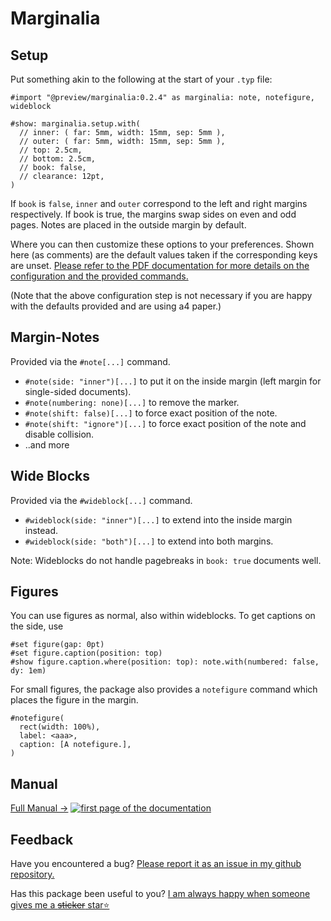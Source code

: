 # Marginalia

## Setup

Put something akin to the following at the start of your `.typ` file:

```typ
#import "@preview/marginalia:0.2.4" as marginalia: note, notefigure, wideblock

#show: marginalia.setup.with(
  // inner: ( far: 5mm, width: 15mm, sep: 5mm ),
  // outer: ( far: 5mm, width: 15mm, sep: 5mm ),
  // top: 2.5cm,
  // bottom: 2.5cm,
  // book: false,
  // clearance: 12pt,
)
```

If `book` is `false`, `inner` and `outer` correspond to the left and right
margins respectively. If book is true, the margins swap sides on even and odd
pages. Notes are placed in the outside margin by default.

Where you can then customize these options to your preferences.
Shown here (as comments) are the default values taken if the corresponding keys are unset.
[Please refer to the PDF documentation for more details on the configuration and the provided commands.](https://github.com/nleanba/typst-marginalia/blob/v0.2.4/Marginalia.pdf?raw=true)

(Note that the above configuration step is not necessary if you are happy with the defaults provided and are using a4 paper.)

## Margin-Notes

Provided via the `#note[...]` command.

- `#note(side: "inner")[...]` to put it on the inside margin (left margin for single-sided documents).
- `#note(numbering: none)[...]` to remove the marker.
- `#note(shift: false)[...]` to force exact position of the note.
- `#note(shift: "ignore")[...]` to force exact position of the note and disable collision.
- ..and more


## Wide Blocks

Provided via the `#wideblock[...]` command.

- `#wideblock(side: "inner")[...]` to extend into the inside margin instead.
- `#wideblock(side: "both")[...]` to extend into both margins.

Note: Wideblocks do not handle pagebreaks in `book: true` documents well.

## Figures

You can use figures as normal, also within wideblocks.
To get captions on the side, use
```typ
#set figure(gap: 0pt)
#set figure.caption(position: top)
#show figure.caption.where(position: top): note.with(numbered: false, dy: 1em)
```

For small figures, the package also provides a `notefigure` command which places the figure in the margin.
```typ
#notefigure(
  rect(width: 100%),
  label: <aaa>,
  caption: [A notefigure.],
)
```

## Manual

[Full Manual →](https://github.com/nleanba/typst-marginalia/blob/v0.2.4/Marginalia.pdf?raw=true)
[![first page of the documentation](https://github.com/nleanba/typst-marginalia/raw/refs/tags/v0.2.4/preview.svg)](https://github.com/nleanba/typst-marginalia/blob/v0.2.4/Marginalia.pdf?raw=true)

## Feedback
Have you encountered a bug? [Please report it as an issue in my github repository.](https://github.com/nleanba/typst-marginalia/issues)

Has this package been useful to you? [I am always happy when someone gives me a ~~sticker~~ star⭐](https://github.com/nleanba/typst-marginalia)